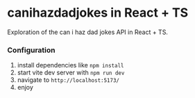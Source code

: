 # canihazdadjokes in React + TS
Exploration of the can i haz dad jokes API in React + TS.

### Configuration
1. install dependencies like `npm install`
2. start vite dev server with `npm run dev`
3. navigate to `http://localhost:5173/`
4. enjoy
